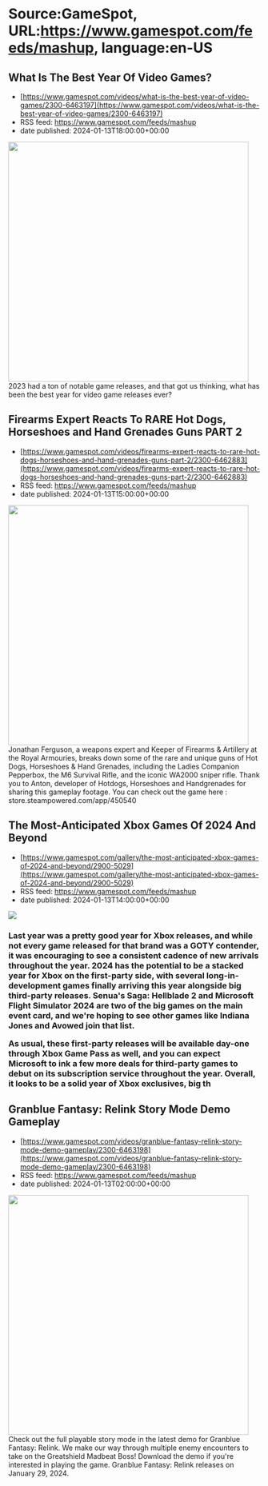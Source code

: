 # Source:GameSpot, URL:https://www.gamespot.com/feeds/mashup, language:en-US

## What Is The Best Year Of Video Games?
 - [https://www.gamespot.com/videos/what-is-the-best-year-of-video-games/2300-6463197](https://www.gamespot.com/videos/what-is-the-best-year-of-video-games/2300-6463197)
 - RSS feed: https://www.gamespot.com/feeds/mashup
 - date published: 2024-01-13T18:00:00+00:00

<img height="480" src="https://www.gamespot.com/a/uploads/square_medium/1823/18237460/4245681-best_yearvideogames_20240111v3.png" width="480" /> 2023 had a ton of notable game releases, and that got us thinking, what has been the best year for video game releases ever?

## Firearms Expert Reacts To RARE Hot Dogs, Horseshoes and Hand Grenades Guns PART 2
 - [https://www.gamespot.com/videos/firearms-expert-reacts-to-rare-hot-dogs-horseshoes-and-hand-grenades-guns-part-2/2300-6462883](https://www.gamespot.com/videos/firearms-expert-reacts-to-rare-hot-dogs-horseshoes-and-hand-grenades-guns-part-2/2300-6462883)
 - RSS feed: https://www.gamespot.com/feeds/mashup
 - date published: 2024-01-13T15:00:00+00:00

<img height="480" src="https://www.gamespot.com/a/uploads/square_medium/1571/15719603/4221609-h3_rare_part2_site.jpg" width="480" /> Jonathan Ferguson, a weapons expert and Keeper of Firearms &amp; Artillery at the Royal Armouries, breaks down some of the rare and unique guns of Hot Dogs, Horseshoes &amp; Hand Grenades, including the Ladies Companion Pepperbox, the M6 Survival Rifle, and the iconic WA2000 sniper rifle.  Thank you to Anton, developer of Hotdogs, Horseshoes and Handgrenades for sharing this gameplay footage. You can check out the game here : store.steampowered.com/app/450540

## The Most-Anticipated Xbox Games Of 2024 And Beyond
 - [https://www.gamespot.com/gallery/the-most-anticipated-xbox-games-of-2024-and-beyond/2900-5029](https://www.gamespot.com/gallery/the-most-anticipated-xbox-games-of-2024-and-beyond/2900-5029)
 - RSS feed: https://www.gamespot.com/feeds/mashup
 - date published: 2024-01-13T14:00:00+00:00

<p><img src="https://www.gamespot.com/a/uploads/scale_large/1601/16018044/4245273-xbox2024.jpg" /><br /><h3><p dir="ltr">Last year was a pretty good year for Xbox releases, and while not every game released for that brand was a GOTY contender, it was encouraging to see a consistent cadence of new arrivals throughout the year. 2024 has the potential to be a stacked year for Xbox on the first-party side, with several long-in-development games finally arriving this year alongside big third-party releases. Senua's Saga: Hellblade 2 and Microsoft Flight Simulator 2024 are two of the big games on the main event card, and we're hoping to see other games like Indiana Jones and Avowed join that list.</p><p>As usual, these first-party releases will be available day-one through Xbox Game Pass as well, and you can expect Microsoft to ink a few more deals for third-party games to debut on its subscription service throughout the year. Overall, it looks to be a solid year of Xbox exclusives, big th

## Granblue Fantasy: Relink Story Mode Demo Gameplay
 - [https://www.gamespot.com/videos/granblue-fantasy-relink-story-mode-demo-gameplay/2300-6463198](https://www.gamespot.com/videos/granblue-fantasy-relink-story-mode-demo-gameplay/2300-6463198)
 - RSS feed: https://www.gamespot.com/feeds/mashup
 - date published: 2024-01-13T02:00:00+00:00

<img height="480" src="https://www.gamespot.com/a/uploads/square_medium/1823/18237460/4245705-granblue_v5.jpg" width="480" /> Check out the full playable story mode in the latest demo for Granblue Fantasy: Relink. We make our way through multiple enemy encounters to take on the Greatshield Madbeat Boss! Download the demo if you're interested in playing the game. Granblue Fantasy: Relink releases on January 29, 2024.


